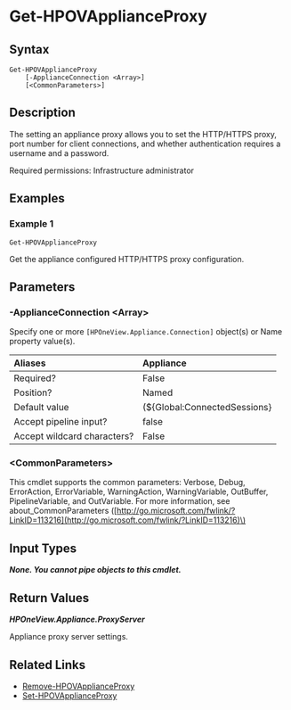 ﻿---
description: Get appliance configured HTTP proxy.
---

# Get-HPOVApplianceProxy

## Syntax

```text
Get-HPOVApplianceProxy
    [-ApplianceConnection <Array>]
    [<CommonParameters>]
```

## Description

The setting an appliance proxy allows you to set the HTTP/HTTPS proxy, port number for client connections, and whether authentication requires a username and a password.

Required permissions: Infrastructure administrator

## Examples

###  Example 1 

```text
Get-HPOVApplianceProxy
```

Get the appliance configured HTTP/HTTPS proxy configuration.

## Parameters

### -ApplianceConnection &lt;Array&gt;

Specify one or more `[HPOneView.Appliance.Connection]` object(s) or Name property value(s).

| Aliases | Appliance |
| :--- | :--- |
| Required? | False |
| Position? | Named |
| Default value | (${Global:ConnectedSessions} | ? Default) |
| Accept pipeline input? | false |
| Accept wildcard characters? | False |

### &lt;CommonParameters&gt;

This cmdlet supports the common parameters: Verbose, Debug, ErrorAction, ErrorVariable, WarningAction, WarningVariable, OutBuffer, PipelineVariable, and OutVariable. For more information, see about\_CommonParameters \([http://go.microsoft.com/fwlink/?LinkID=113216](http://go.microsoft.com/fwlink/?LinkID=113216)\)

## Input Types

_**None.  You cannot pipe objects to this cmdlet.**_

## Return Values

_**HPOneView.Appliance.ProxyServer**_

Appliance proxy server settings.

## Related Links

* [Remove-HPOVApplianceProxy](remove-hpovapplianceproxy.md)
* [Set-HPOVApplianceProxy](set-hpovapplianceproxy.md)

